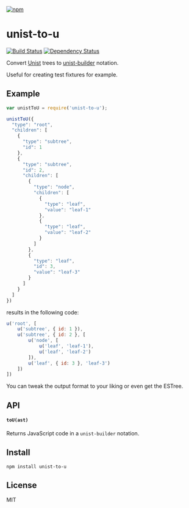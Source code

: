 [![npm](https://nodei.co/npm/unist-to-u.png)](https://npmjs.com/package/unist-to-u)

# unist-to-u

[![Build Status][travis-badge]][travis] [![Dependency Status][david-badge]][david]

Convert [Unist] trees to [unist-builder] notation.

Useful for creating test fixtures for example.

[unist]:  https://github.com/wooorm/unist
[unist-builder]: https://github.com/eush77/unist-builder

[travis]: https://travis-ci.org/eush77/unist-to-u
[travis-badge]: https://travis-ci.org/eush77/unist-to-u.svg?branch=master
[david]: https://david-dm.org/eush77/unist-to-u
[david-badge]: https://david-dm.org/eush77/unist-to-u.png

## Example

```js
var unistToU = require('unist-to-u');

unistToU({
  "type": "root",
  "children": [
    {
      "type": "subtree",
      "id": 1
    },
    {
      "type": "subtree",
      "id": 2,
      "children": [
        {
          "type": "node",
          "children": [
            {
              "type": "leaf",
              "value": "leaf-1"
            },
            {
              "type": "leaf",
              "value": "leaf-2"
            }
          ]
        },
        {
          "type": "leaf",
          "id": 3,
          "value": "leaf-3"
        }
      ]
    }
  ]
})
```

results in the following code:

```js
u('root', [
    u('subtree', { id: 1 }),
    u('subtree', { id: 2 }, [
        u('node', [
            u('leaf', 'leaf-1'),
            u('leaf', 'leaf-2')
        ]),
        u('leaf', { id: 3 }, 'leaf-3')
    ])
])
```

You can tweak the output format to your liking or even get the ESTree.

## API

#### `toU(ast)`

Returns JavaScript code in a `unist-builder` notation.

## Install

```
npm install unist-to-u
```

## License

MIT
